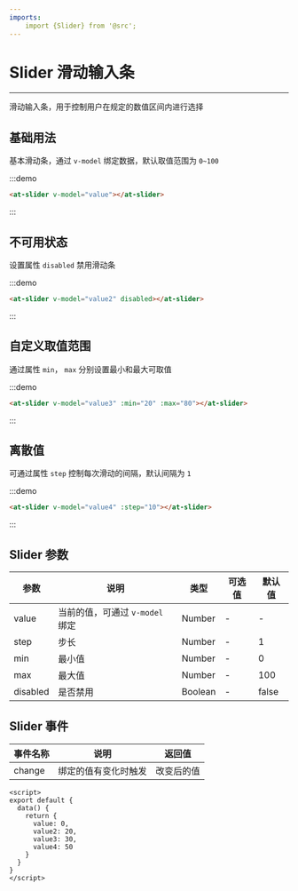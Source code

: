 ```yaml
---
imports:
    import {Slider} from '@src';
---
```

# Slider 滑动输入条

----

滑动输入条，用于控制用户在规定的数值区间内进行选择

## 基础用法

基本滑动条，通过 `v-model` 绑定数据，默认取值范围为 `0~100`

:::demo
```html
<at-slider v-model="value"></at-slider>
```
:::

## 不可用状态

设置属性 `disabled` 禁用滑动条

:::demo
```html
<at-slider v-model="value2" disabled></at-slider>
```
:::

## 自定义取值范围

通过属性 `min`， `max` 分别设置最小和最大可取值

:::demo
```html
<at-slider v-model="value3" :min="20" :max="80"></at-slider>
```
:::

## 离散值

可通过属性 `step` 控制每次滑动的间隔，默认间隔为 `1`

:::demo
```html
<at-slider v-model="value4" :step="10"></at-slider>
```
:::

## Slider 参数

| 参数      | 说明          | 类型      | 可选值                           | 默认值  |
|---------- |-------------- |---------- |--------------------------------  |-------- |
| value | 当前的值，可通过 `v-model` 绑定 | Number | - | - |
| step | 步长 | Number | - | 1 |
| min | 最小值 | Number | - | 0 |
| max | 最大值 | Number | - | 100 |
| disabled | 是否禁用 | Boolean | - | false |

## Slider 事件

| 事件名称      | 说明          | 返回值  |
|---------- |-------------- |---------- |
| change | 绑定的值有变化时触发 | 改变后的值 |

```
<script>
export default {
  data() {
    return {
      value: 0,
      value2: 20,
      value3: 30,
      value4: 50
    }
  }
}
</script>
```